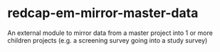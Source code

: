 # redcap-em-mirror-master-data
An external module to mirror data from a master project into 1 or more children projects (e.g. a screening survey going into a study survey)
